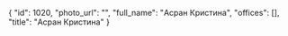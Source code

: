 {
    "id": 1020,
    "photo_url": "",
    "full_name": "Асран Кристина",
    "offices": [],
    "title": "Асран Кристина"
}